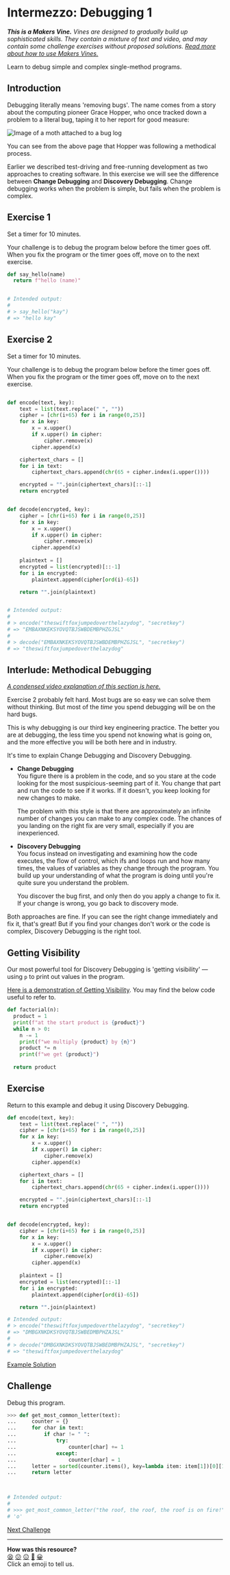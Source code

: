 # Intermezzo: Debugging 1

_**This is a Makers Vine.** Vines are designed to gradually build up sophisticated skills. They contain a mixture of text and video, and may contain some challenge exercises without proposed solutions. [Read more about how to use Makers
Vines.](https://github.com/makersacademy/course/blob/main/labels/vines.md)_

Learn to debug simple and complex single-method programs.

## Introduction

Debugging literally means 'removing bugs'. The name comes from a story about the
computing pioneer Grace Hopper, who once tracked down a problem to a literal
bug, taping it to her report for good measure:

![Image of a moth attached to a bug log](../resources/hopper-bug-image.png)

You can see from the above page that Hopper was following a methodical process.

Earlier we described test-driving and free-running development as two approaches
to creating software. In this exercise we will see the difference between
**Change Debugging** and **Discovery Debugging**. Change debugging works when
the problem is simple, but fails when the problem is complex.

## Exercise 1

Set a timer for 10 minutes.

Your challenge is to debug the program below before the timer goes off. When you
fix the program or the timer goes off, move on to the next exercise.

```python
def say_hello(name)
  return f"hello (name)"


# Intended output:
#
# > say_hello("kay")
# => "hello kay"
```

## Exercise 2

Set a timer for 10 minutes.

Your challenge is to debug the program below before the timer goes off. When you
fix the program or the timer goes off, move on to the next exercise.

  ```python

  def encode(text, key):
      text = list(text.replace(" ", ""))
      cipher = [chr(i+65) for i in range(0,25)]
      for x in key:
          x = x.upper()
          if x.upper() in cipher:
              cipher.remove(x)
          cipher.append(x)

      ciphertext_chars = []
      for i in text:
          ciphertext_chars.append(chr(65 + cipher.index(i.upper())))

      encrypted = "".join(ciphertext_chars)[::-1]
      return encrypted


  def decode(encrypted, key):
      cipher = [chr(i+65) for i in range(0,25)]
      for x in key:
          x = x.upper()
          if x.upper() in cipher:
              cipher.remove(x)
          cipher.append(x)
      
      plaintext = []
      encrypted = list(encrypted)[::-1]
      for i in encrypted:
          plaintext.append(cipher[ord(i)-65])

      return "".join(plaintext)


  # Intended output:
  #
  # > encode("theswiftfoxjumpedoverthelazydog", "secretkey")
  # => "EMBAXNKEKSYOVQTBJSWBDEMBPHZGJSL"
  #
  # > decode("EMBAXNKEKSYOVQTBJSWBDEMBPHZGJSL", "secretkey")
  # => "theswiftfoxjumpedoverthelazydog"
  ```

## Interlude: Methodical Debugging

_[A condensed video explanation of this section is here.](https://www.youtube.com/watch?v=JnoTLn2HYXE&t=0s)_

Exercise 2 probably felt hard. Most bugs are so easy we can solve them without
thinking. But most of the _time_ you spend debugging will be on the hard bugs.

This is why debugging is our third key engineering practice. The better you are
at debugging, the less time you spend not knowing what is going on, and the more
effective you will be both here and in industry.

It's time to explain Change Debugging and Discovery Debugging.

* **Change Debugging**  
  You figure there is a problem in the code, and so you stare at the code
  looking for the most suspicious-seeming part of it. You change that part and
  run the code to see if it works. If it doesn't, you keep looking for new
  changes to make.

  The problem with this style is that there are approximately an infinite number
  of changes you can make to any complex code. The chances of you landing on the
  right fix are very small, especially if you are inexperienced.

* **Discovery Debugging**  
  You focus instead on investigating and examining how the code executes, the
  flow of control, which ifs and loops run and how many times, the values of
  variables as they change through the program. You build up your understanding
  of what the program is doing until you're quite sure you understand the
  problem.

  You discover the bug first, and only then do you apply a change to fix it. If
  your change is wrong, you go back to discovery mode.

Both approaches are fine. If you can see the right change immediately and fix
it, that's great! But if you find your changes don't work or the code is
complex, Discovery Debugging is the right tool.

## Getting Visibility

Our most powerful tool for Discovery Debugging is 'getting visibility' — using
`p` to print out values in the program.

[Here is a demonstration of Getting Visibility](https://www.youtube.com/watch?v=JnoTLn2HYXE&t=353s). You may find the below code useful to refer to.

```python
def factorial(n):
  product = 1
  print(f"at the start product is {product}")
  while n > 0:
    n -= 1
    print(f"we multiply {product} by {n}")
    product *= n
    print(f"we get {product}")
  
  return product

```

## Exercise

Return to this example and debug it using Discovery Debugging.


  ``` python
  def encode(text, key):
      text = list(text.replace(" ", ""))
      cipher = [chr(i+65) for i in range(0,25)]
      for x in key:
          x = x.upper()
          if x.upper() in cipher:
              cipher.remove(x)
          cipher.append(x)

      ciphertext_chars = []
      for i in text:
          ciphertext_chars.append(chr(65 + cipher.index(i.upper())))

      encrypted = "".join(ciphertext_chars)[::-1]
      return encrypted


  def decode(encrypted, key):
      cipher = [chr(i+65) for i in range(0,25)]
      for x in key:
          x = x.upper()
          if x.upper() in cipher:
              cipher.remove(x)
          cipher.append(x)
      
      plaintext = []
      encrypted = list(encrypted)[::-1]
      for i in encrypted:
          plaintext.append(cipher[ord(i)-65])

      return "".join(plaintext)

  # Intended output:
  # > encode("theswiftfoxjumpedoverthelazydog", "secretkey")
  # => "DMBGXNKDKSYOVQTBJSWBEDMBPHZAJSL"
  #
  # > decode("DMBGXNKDKSYOVQTBJSWBEDMBPHZAJSL", "secretkey")
  # => "theswiftfoxjumpedoverthelazydog"

  ```

[Example Solution](https://www.youtube.com/watch?v=JnoTLn2HYXE&t=985s)

## Challenge

Debug this program.

```python 
>>> def get_most_common_letter(text):
...     counter = {}
...     for char in text:
...     	if char != " ":
...         	try:
...             	counter[char] += 1
...             except:
...                 counter[char] = 1
...     letter = sorted(counter.items(), key=lambda item: item[1])[0][1]
...     return letter

  

# Intended output:
# 
# >>> get_most_common_letter("the roof, the roof, the roof is on fire!")
# 'o'

```


[Next Challenge](05_test_drive_a_python_class.md)

<!-- BEGIN GENERATED SECTION DO NOT EDIT -->

---

**How was this resource?**  
[😫](https://airtable.com/shrUJ3t7KLMqVRFKR?prefill_Repository=makersacademy%2Fgolden-square-in-python&prefill_File=challenges%2F04_intermezzo_py_debugging_1.md&prefill_Sentiment=😫) [😕](https://airtable.com/shrUJ3t7KLMqVRFKR?prefill_Repository=makersacademy%2Fgolden-square-in-python&prefill_File=challenges%2F04_intermezzo_py_debugging_1.md&prefill_Sentiment=😕) [😐](https://airtable.com/shrUJ3t7KLMqVRFKR?prefill_Repository=makersacademy%2Fgolden-square-in-python&prefill_File=challenges%2F04_intermezzo_py_debugging_1.md&prefill_Sentiment=😐) [🙂](https://airtable.com/shrUJ3t7KLMqVRFKR?prefill_Repository=makersacademy%2Fgolden-square-in-python&prefill_File=challenges%2F04_intermezzo_py_debugging_1.md&prefill_Sentiment=🙂) [😀](https://airtable.com/shrUJ3t7KLMqVRFKR?prefill_Repository=makersacademy%2Fgolden-square-in-python&prefill_File=challenges%2F04_intermezzo_py_debugging_1.md&prefill_Sentiment=😀)  
Click an emoji to tell us.

<!-- END GENERATED SECTION DO NOT EDIT -->
